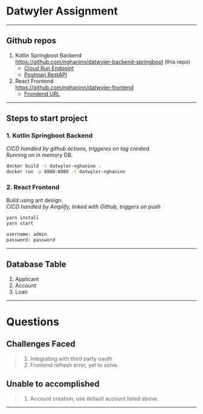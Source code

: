 # Datwyler Assignment

----

## Github repos

1. Kotlin Springboot Backend  
   <https://github.com/nghaninn/datwyler-backend-springboot> (this repo)
   - [Cloud Run Endpoint](https://datwyler-assignment-fqiihixc7a-de.a.run.app)
   - [Postman RestAPI](https://www.postman.com/bold-rocket-440422/workspace/datwyler-assignment/folder/23709222-034fc302-c879-4959-ac62-42fd6d8eb59f?ctx=documentation)
2. React Frontend  
   <https://github.com/nghaninn/datwyler-frontend>
   - [Frondend URL](https://www.datwyler.nghaninn.com/)

----

## Steps to start project

### **1. Kotlin Springboot Backend**

*CICD handled by github actions, triggeres on tag created.*  
Running on in memory DB.

```bash
docker build -t datwyler-nghaninn .
docker run -p 8080:8080 -t datwyler-nghaninn
```

### **2. React Frontend**

Build using ant design.  
*CICD handled by Amplify, linked with Github, triggers on push*

```bash
yarn install
yarn start

username: admin
password: password
```

----

## Database Table

1. Applicant
2. Account
3. Loan

----

# Questions

## Challenges Faced

>1. Integrating with third party oauth
>2. Frontend refresh error, yet to solve.

## Unable to accomplished

>1. Account creation, use default account listed above.

----